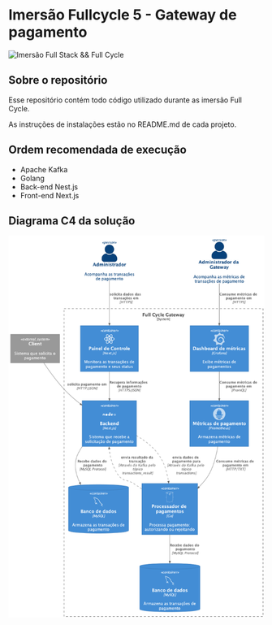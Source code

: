 # Imersão Fullcycle 5 - Gateway de pagamento

![Imersão Full Stack && Full Cycle](https://events-fullcycle.s3.amazonaws.com/events-fullcycle/static/site/img/grupo_4417.png)

## Sobre o repositório

Esse repositório contém todo código utilizado durante as imersão Full Cycle.

As instruções de instalações estão no README.md de cada projeto.

## Ordem recomendada de execução

* Apache Kafka
* Golang
* Back-end Nest.js
* Front-end Next.js

## Diagrama C4 da solução

![Diagrama C4](img/c4.png)
